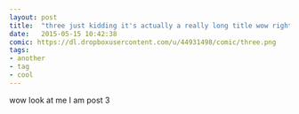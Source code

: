 ```yaml
---
layout: post
title:  "three just kidding it's actually a really long title wow right so many words"
date:   2015-05-15 10:42:38
comic: https://dl.dropboxusercontent.com/u/44931498/comic/three.png
tags:
- another
- tag
- cool
---
```

wow look at me I am post 3
